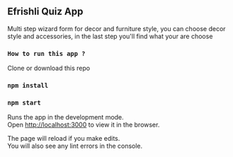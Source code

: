 ## Efrishli Quiz App

Multi step wizard form for decor and furniture style, you can choose decor style and accessories, in the last step you'll find what your are choose

### `How to run this app ?`

Clone or download this repo

### `npm install`

### `npm start`

Runs the app in the development mode.<br />
Open [http://localhost:3000](http://localhost:3000) to view it in the browser.

The page will reload if you make edits.<br />
You will also see any lint errors in the console.
